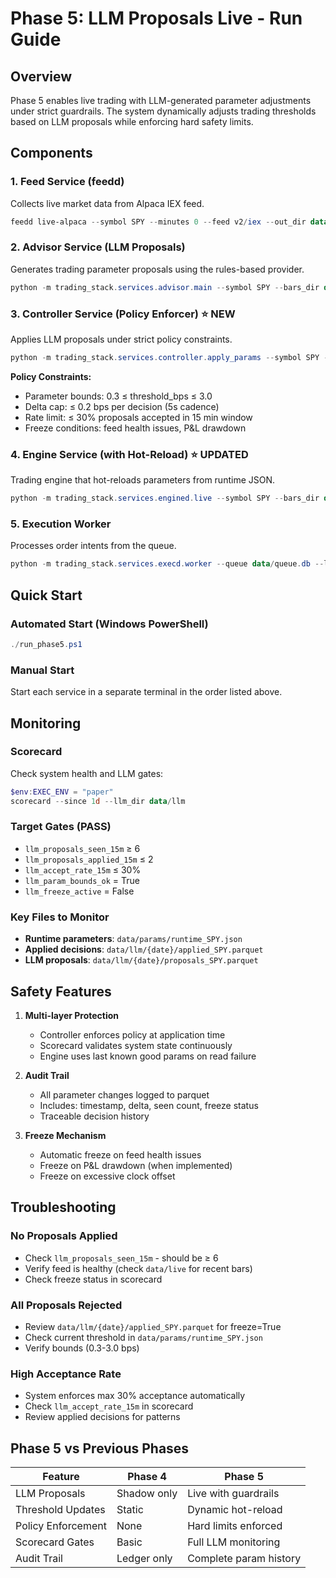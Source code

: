 # Phase 5: LLM Proposals Live - Run Guide

## Overview
Phase 5 enables live trading with LLM-generated parameter adjustments under strict guardrails. The system dynamically adjusts trading thresholds based on LLM proposals while enforcing hard safety limits.

## Components

### 1. Feed Service (feedd)
Collects live market data from Alpaca IEX feed.
```powershell
feedd live-alpaca --symbol SPY --minutes 0 --feed v2/iex --out_dir data/live
```

### 2. Advisor Service (LLM Proposals)
Generates trading parameter proposals using the rules-based provider.
```powershell
python -m trading_stack.services.advisor.main --symbol SPY --bars_dir data/live --out_root data/llm --provider rules --interval_sec 5 --budget_usd 10
```

### 3. Controller Service (Policy Enforcer) ⭐ NEW
Applies LLM proposals under strict policy constraints.
```powershell
python -m trading_stack.services.controller.apply_params --symbol SPY --llm_root data/llm --live_root data/live --ledger_root data/exec --params_root data/params --interval_sec 5
```

**Policy Constraints:**
- Parameter bounds: 0.3 ≤ threshold_bps ≤ 3.0
- Delta cap: ≤ 0.2 bps per decision (5s cadence)
- Rate limit: ≤ 30% proposals accepted in 15 min window
- Freeze conditions: feed health issues, P&L drawdown

### 4. Engine Service (with Hot-Reload) ⭐ UPDATED
Trading engine that hot-reloads parameters from runtime JSON.
```powershell
python -m trading_stack.services.engined.live --symbol SPY --bars_dir data/live --queue data/queue.db --params_root data/params
```

### 5. Execution Worker
Processes order intents from the queue.
```powershell
python -m trading_stack.services.execd.worker --queue data/queue.db --ledger_root data/exec --poll_sec 0.25
```

## Quick Start

### Automated Start (Windows PowerShell)
```powershell
./run_phase5.ps1
```

### Manual Start
Start each service in a separate terminal in the order listed above.

## Monitoring

### Scorecard
Check system health and LLM gates:
```powershell
$env:EXEC_ENV = "paper"
scorecard --since 1d --llm_dir data/llm
```

### Target Gates (PASS)
- `llm_proposals_seen_15m` ≥ 6
- `llm_proposals_applied_15m` ≤ 2  
- `llm_accept_rate_15m` ≤ 30%
- `llm_param_bounds_ok` = True
- `llm_freeze_active` = False

### Key Files to Monitor
- **Runtime parameters**: `data/params/runtime_SPY.json`
- **Applied decisions**: `data/llm/{date}/applied_SPY.parquet`
- **LLM proposals**: `data/llm/{date}/proposals_SPY.parquet`

## Safety Features

1. **Multi-layer Protection**
   - Controller enforces policy at application time
   - Scorecard validates system state continuously
   - Engine uses last known good params on read failure

2. **Audit Trail**
   - All parameter changes logged to parquet
   - Includes: timestamp, delta, seen count, freeze status
   - Traceable decision history

3. **Freeze Mechanism**
   - Automatic freeze on feed health issues
   - Freeze on P&L drawdown (when implemented)
   - Freeze on excessive clock offset

## Troubleshooting

### No Proposals Applied
- Check `llm_proposals_seen_15m` - should be ≥ 6
- Verify feed is healthy (check `data/live` for recent bars)
- Check freeze status in scorecard

### All Proposals Rejected
- Review `data/llm/{date}/applied_SPY.parquet` for freeze=True
- Check current threshold in `data/params/runtime_SPY.json`
- Verify bounds (0.3-3.0 bps)

### High Acceptance Rate
- System enforces max 30% acceptance automatically
- Check `llm_accept_rate_15m` in scorecard
- Review applied decisions for patterns

## Phase 5 vs Previous Phases

| Feature | Phase 4 | Phase 5 |
|---------|---------|---------|
| LLM Proposals | Shadow only | Live with guardrails |
| Threshold Updates | Static | Dynamic hot-reload |
| Policy Enforcement | None | Hard limits enforced |
| Scorecard Gates | Basic | Full LLM monitoring |
| Audit Trail | Ledger only | Complete param history |
